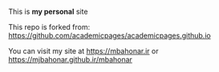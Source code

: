 This is **my personal** site

This repo is forked from: https://github.com/academicpages/academicpages.github.io

You can visit my site at https://mbahonar.ir or https://mjbahonar.github.ir/mbahonar
